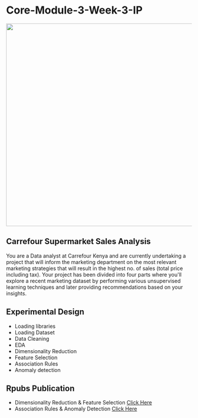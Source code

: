 # Core-Module-3-Week-3-IP

<img src="https://user-images.githubusercontent.com/99291087/173269679-9d875419-6bbf-4cf9-9386-6a69a8105ebd.jpg" width="950" height="550" />


## Carrefour Supermarket Sales Analysis

You are a Data analyst at Carrefour Kenya and are currently undertaking a project that will inform the marketing department on the most relevant marketing strategies that will result in the highest no. of sales (total price including tax). Your project has been divided into four parts where you'll explore a recent marketing dataset by performing various unsupervised learning techniques and later providing recommendations based on your insights.
## Experimental Design
 
- Loading libraries
- Loading Dataset
- Data Cleaning
- EDA
- Dimensionality Reduction
- Feature Selection
- Association Rules
- Anomaly detection

## Rpubs Publication

- Dimensionality Reduction & Feature Selection [Click Here](https://rpubs.com/Jane-/914108)
- Association Rules & Anomaly Detection [Click Here]()
